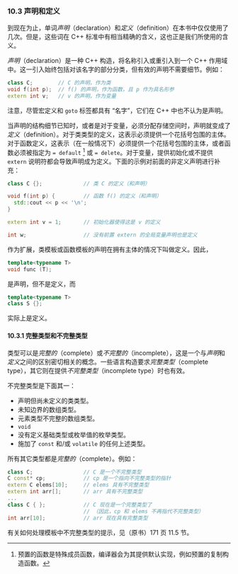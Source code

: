 ### 10.3    声明和定义

到现在为止，单词*声明*（declaration）和*定义*（definition）在本书中仅仅使用了几次。但是，这些词在 C++ 标准中有相当精确的含义，这也正是我们所使用的含义。

*声明*（declaration）是一种 C++ 构造，将名称引入或重引入到一个 C++ 作用域中。这一引入始终包括对该名字的部分分类，但有效的声明不需要细节。例如：

```c++
class C;		// C 的声明，作为类
void f(int p);	// f() 的声明，作为函数，且 p 作为具名形参
extern int v;	// v 的声明，作为变量
```

注意，尽管宏定义和 `goto` 标签都具有 “名字”，它们在 C++ 中也不认为是声明。

当声明的结构细节已知时，或者是对于变量，必须分配存储空间时，声明就变成了*定义*（definition）。对于类类型的定义，这表示必须提供一个花括号包围的主体。对于函数定义，这表示（在一般情况下）必须提供一个花括号包围的主体，或者函数必须被指定为 `= default` [^2] 或 `= delete`。对于变量，提供初始化或不提供 `extern` 说明符都会导致声明成为定义。下面的示例对前面的非定义声明进行补充：

[^2]:预置的函数是特殊成员函数，编译器会为其提供默认实现，例如预置的复制构造函数。

```c++
class C {};				// 类 C 的定义（和声明）

void f(int p) {			// 函数 f() 的定义（和声明）
  std::cout << p << '\n';
}

extern int v = 1;		// 初始化器使得这是 v 的定义

int w;					// 没有前置 extern 的全局变量声明也是定义
```

作为扩展，类模板或函数模板的声明在拥有主体的情况下叫做定义。因此，

```c++
template<typename T>
void func (T);
```

是声明，但不是定义，而

```c++
template<typename T>
class S {};
```

实际上是定义。

#### 10.3.1    完整类型和不完整类型

类型可以是*完整的*（complete）或*不完整的*（incomplete），这是一个与*声明*和*定义*之间的区别密切相关的概念。一些语言构造要求*完整类型*（complete type），其它则在提供*不完整类型*（incomplete type）时也有效。

不完整类型是下面其一：

+ 声明但尚未定义的类类型。
+ 未知边界的数组类型。
+ 元素类型不完整的数组类型。
+ `void`
+ 没有定义基础类型或枚举值的枚举类型。
+ 施加了 `const` 和/或 `volatile` 的任何上述类型。

所有其它类型都是*完整的*（complete）。例如：

```c++
class C;				// C 是一个不完整类型
C const* cp;			// cp 是一个指向不完整类型的指针
extern C elems[10];		// elems 具有不完整类型
extern int arr[];		// arr 具有不完整类型
...
class C { };			// C 现在是一个完整类型了
						// （因此，cp 和 elems 不再指代不完整类型）
int arr[10];			// arr 现在具有完整类型
```

有关如何处理模板中不完整类型的提示，见（原书）171 页 11.5 节。